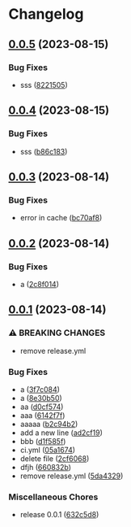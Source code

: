 # Changelog

## [0.0.5](https://github.com/hyrrot/ligne/compare/v0.0.4...v0.0.5) (2023-08-15)


### Bug Fixes

* sss ([8221505](https://github.com/hyrrot/ligne/commit/82215058d52708726032ae48a8cec51940ed095f))

## [0.0.4](https://github.com/hyrrot/ligne/compare/v0.0.3...v0.0.4) (2023-08-15)


### Bug Fixes

* sss ([b86c183](https://github.com/hyrrot/ligne/commit/b86c183d032ae74c2f75e87e5be7fabb237b9a88))

## [0.0.3](https://github.com/hyrrot/ligne/compare/v0.0.2...v0.0.3) (2023-08-14)


### Bug Fixes

* error in cache ([bc70af8](https://github.com/hyrrot/ligne/commit/bc70af858c2ebc7e90e9dee1fd991368f1600042))

## [0.0.2](https://github.com/hyrrot/ligne/compare/v0.0.1...v0.0.2) (2023-08-14)


### Bug Fixes

* a ([2c8f014](https://github.com/hyrrot/ligne/commit/2c8f01440240f819a69c95d47ea1fa4624f28a0d))

## [0.0.1](https://github.com/hyrrot/ligne/compare/v0.0.1...v0.0.1) (2023-08-14)


### ⚠ BREAKING CHANGES

* remove release.yml

### Bug Fixes

* a ([3f7c084](https://github.com/hyrrot/ligne/commit/3f7c084095fb491048de61079e56d83150dfe4ec))
* a ([8e30b50](https://github.com/hyrrot/ligne/commit/8e30b50bb896f59d7b3e6b8ba83a95cbef405d5c))
* aa ([d0cf574](https://github.com/hyrrot/ligne/commit/d0cf57486d5af39b9276ab329413f774e76dec40))
* aaa ([6142f7f](https://github.com/hyrrot/ligne/commit/6142f7f2e162b6fb775405fb7e50f35e20e77d5d))
* aaaaa ([b2c94b2](https://github.com/hyrrot/ligne/commit/b2c94b25d636a817064f036fbe3844785a49d3c5))
* add a new line ([ad2cf19](https://github.com/hyrrot/ligne/commit/ad2cf190d70e9d40fe1320e535f79f24139606f8))
* bbb ([d1f585f](https://github.com/hyrrot/ligne/commit/d1f585fe03c982ad2a3c0ba9e3b30157437bbadc))
* ci.yml ([05a1674](https://github.com/hyrrot/ligne/commit/05a167493434b2e0a9372d5d643f7fb20f594ae3))
* delete file ([2cf6068](https://github.com/hyrrot/ligne/commit/2cf6068620fa6dfeabea87f200f80062cbfc713f))
* dfjh ([660832b](https://github.com/hyrrot/ligne/commit/660832bfd5eda045ab59568fb1777df2ee5643e5))
* remove release.yml ([5da4329](https://github.com/hyrrot/ligne/commit/5da4329646e0187d51ca009c4dfefa38e93b58e3))


### Miscellaneous Chores

* release 0.0.1 ([632c5d8](https://github.com/hyrrot/ligne/commit/632c5d888f5f30589edb3ce70e5ec375719a675a))

